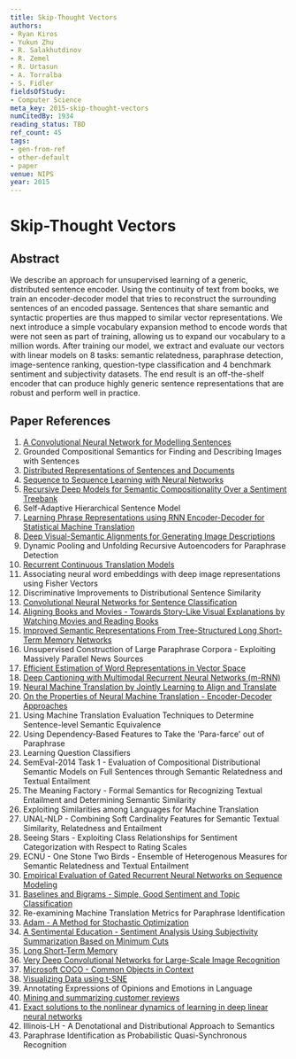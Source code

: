 ```yaml
---
title: Skip-Thought Vectors
authors:
- Ryan Kiros
- Yukun Zhu
- R. Salakhutdinov
- R. Zemel
- R. Urtasun
- A. Torralba
- S. Fidler
fieldsOfStudy:
- Computer Science
meta_key: 2015-skip-thought-vectors
numCitedBy: 1934
reading_status: TBD
ref_count: 45
tags:
- gen-from-ref
- other-default
- paper
venue: NIPS
year: 2015
---
```


# Skip-Thought Vectors

## Abstract

We describe an approach for unsupervised learning of a generic, distributed sentence encoder. Using the continuity of text from books, we train an encoder-decoder model that tries to reconstruct the surrounding sentences of an encoded passage. Sentences that share semantic and syntactic properties are thus mapped to similar vector representations. We next introduce a simple vocabulary expansion method to encode words that were not seen as part of training, allowing us to expand our vocabulary to a million words. After training our model, we extract and evaluate our vectors with linear models on 8 tasks: semantic relatedness, paraphrase detection, image-sentence ranking, question-type classification and 4 benchmark sentiment and subjectivity datasets. The end result is an off-the-shelf encoder that can produce highly generic sentence representations that are robust and perform well in practice.

## Paper References

1. [A Convolutional Neural Network for Modelling Sentences](2014-a-convolutional-neural-network-for-modelling-sentences)
2. Grounded Compositional Semantics for Finding and Describing Images with Sentences
3. [Distributed Representations of Sentences and Documents](2014-distributed-representations-of-sentences-and-documents)
4. [Sequence to Sequence Learning with Neural Networks](2014-sequence-to-sequence-learning-with-neural-networks)
5. [Recursive Deep Models for Semantic Compositionality Over a Sentiment Treebank](2013-recursive-deep-models-for-semantic-compositionality-over-a-sentiment-treebank)
6. Self-Adaptive Hierarchical Sentence Model
7. [Learning Phrase Representations using RNN Encoder-Decoder for Statistical Machine Translation](2014-learning-phrase-representations-using-rnn-encoder-decoder-for-statistical-machine-translation)
8. [Deep Visual-Semantic Alignments for Generating Image Descriptions](2017-deep-visual-semantic-alignments-for-generating-image-descriptions)
9. Dynamic Pooling and Unfolding Recursive Autoencoders for Paraphrase Detection
10. [Recurrent Continuous Translation Models](2013-recurrent-continuous-translation-models)
11. Associating neural word embeddings with deep image representations using Fisher Vectors
12. Discriminative Improvements to Distributional Sentence Similarity
13. [Convolutional Neural Networks for Sentence Classification](2014-convolutional-neural-networks-for-sentence-classification)
14. [Aligning Books and Movies - Towards Story-Like Visual Explanations by Watching Movies and Reading Books](2015-aligning-books-and-movies-towards-story-like-visual-explanations-by-watching-movies-and-reading-books)
15. [Improved Semantic Representations From Tree-Structured Long Short-Term Memory Networks](2015-improved-semantic-representations-from-tree-structured-long-short-term-memory-networks)
16. Unsupervised Construction of Large Paraphrase Corpora - Exploiting Massively Parallel News Sources
17. [Efficient Estimation of Word Representations in Vector Space](2013-efficient-estimation-of-word-representations-in-vector-space)
18. [Deep Captioning with Multimodal Recurrent Neural Networks (m-RNN)](2015-deep-captioning-with-multimodal-recurrent-neural-networks-m-rnn)
19. [Neural Machine Translation by Jointly Learning to Align and Translate](2015-neural-machine-translation-by-jointly-learning-to-align-and-translate)
20. [On the Properties of Neural Machine Translation - Encoder-Decoder Approaches](2014-on-the-properties-of-neural-machine-translation-encoder-decoder-approaches)
21. Using Machine Translation Evaluation Techniques to Determine Sentence-level Semantic Equivalence
22. Using Dependency-Based Features to Take the 'Para-farce' out of Paraphrase
23. Learning Question Classifiers
24. SemEval-2014 Task 1 - Evaluation of Compositional Distributional Semantic Models on Full Sentences through Semantic Relatedness and Textual Entailment
25. The Meaning Factory - Formal Semantics for Recognizing Textual Entailment and Determining Semantic Similarity
26. Exploiting Similarities among Languages for Machine Translation
27. UNAL-NLP - Combining Soft Cardinality Features for Semantic Textual Similarity, Relatedness and Entailment
28. Seeing Stars - Exploiting Class Relationships for Sentiment Categorization with Respect to Rating Scales
29. ECNU - One Stone Two Birds - Ensemble of Heterogenous Measures for Semantic Relatedness and Textual Entailment
30. [Empirical Evaluation of Gated Recurrent Neural Networks on Sequence Modeling](2014-empirical-evaluation-of-gated-recurrent-neural-networks-on-sequence-modeling)
31. [Baselines and Bigrams - Simple, Good Sentiment and Topic Classification](2012-baselines-and-bigrams-simple-good-sentiment-and-topic-classification)
32. Re-examining Machine Translation Metrics for Paraphrase Identification
33. [Adam - A Method for Stochastic Optimization](2015-adam-a-method-for-stochastic-optimization)
34. [A Sentimental Education - Sentiment Analysis Using Subjectivity Summarization Based on Minimum Cuts](2004-a-sentimental-education-sentiment-analysis-using-subjectivity-summarization-based-on-minimum-cuts)
35. [Long Short-Term Memory](1997-long-short-term-memory)
36. [Very Deep Convolutional Networks for Large-Scale Image Recognition](2014-vggnet.md)
37. [Microsoft COCO - Common Objects in Context](2014-microsoft-coco-common-objects-in-context)
38. [Visualizing Data using t-SNE](2008-visualizing-data-using-t-sne)
39. Annotating Expressions of Opinions and Emotions in Language
40. [Mining and summarizing customer reviews](2004-mining-and-summarizing-customer-reviews)
41. [Exact solutions to the nonlinear dynamics of learning in deep linear neural networks](2014-exact-solutions-to-the-nonlinear-dynamics-of-learning-in-deep-linear-neural-networks)
42. Illinois-LH - A Denotational and Distributional Approach to Semantics
43. Paraphrase Identification as Probabilistic Quasi-Synchronous Recognition

